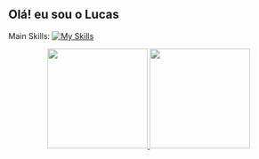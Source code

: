 ## Olá! eu sou o Lucas
Main Skills:
[![My Skills](https://skillicons.dev/icons?i=js,html,css,php,laravel,docker)](https://skillicons.dev)
<div align="center">
  <a href="https://github.com/llucasbandeira">
  <img height="180em" src="https://github-readme-stats.vercel.app/api?username=llucasbandeira&show_icons=true&theme=radical&include_all_commits=true&count_private=true"/>
  <img height="180em" src="https://github-readme-stats.vercel.app/api/top-langs/?username=llucasbandeira&layout=compact&langs_count=7&theme=dark"/>
</div>
